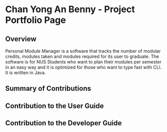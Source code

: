 # Chan Yong An Benny - Project Portfolio Page

## Overview
Personal Module Manager is a software that tracks the number of modular credits, modules taken and modules required 
for its user to graduate. The software is for NUS Students who want to plan their modules per semester in an easy way 
and it is optimized for those who want to type fast with CLI. It is written in Java.  

## Summary of Contributions

## Contribution to the User Guide

## Contribution to the Developer Guide